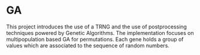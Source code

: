# GA
This project introduces the use of a TRNG and the use of postprocessing techniques powered by Genetic Algorithms.
The implementation focuses on multipopulation based GA for permutations. Each gene holds a group of values which are associated to the sequence of random numbers.

